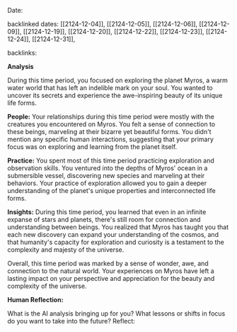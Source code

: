 Date: 

backlinked dates: [[2124-12-04]], [[2124-12-05]], [[2124-12-06]], [[2124-12-09]], [[2124-12-19]], [[2124-12-20]], [[2124-12-22]], [[2124-12-23]], [[2124-12-24]], [[2124-12-31]], 

backlinks: 

**Analysis**

During this time period, you focused on exploring the planet Myros, a warm water world that has left an indelible mark on your soul. You wanted to uncover its secrets and experience the awe-inspiring beauty of its unique life forms.

**People:**
Your relationships during this time period were mostly with the creatures you encountered on Myros. You felt a sense of connection to these beings, marveling at their bizarre yet beautiful forms. You didn't mention any specific human interactions, suggesting that your primary focus was on exploring and learning from the planet itself.

**Practice:**
You spent most of this time period practicing exploration and observation skills. You ventured into the depths of Myros' ocean in a submersible vessel, discovering new species and marveling at their behaviors. Your practice of exploration allowed you to gain a deeper understanding of the planet's unique properties and interconnected life forms.

**Insights:**
During this time period, you learned that even in an infinite expanse of stars and planets, there's still room for connection and understanding between beings. You realized that Myros has taught you that each new discovery can expand your understanding of the cosmos, and that humanity's capacity for exploration and curiosity is a testament to the complexity and majesty of the universe.

Overall, this time period was marked by a sense of wonder, awe, and connection to the natural world. Your experiences on Myros have left a lasting impact on your perspective and appreciation for the beauty and complexity of the universe.

**Human Reflection:**

What is the AI analysis bringing up for you? What lessons or shifts in focus do you want to take into the future? Reflect: 

